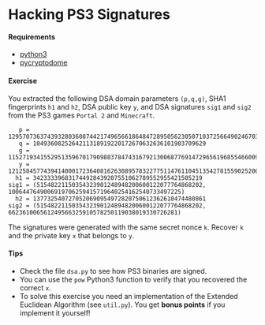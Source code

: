 # Hacking PS3 Signatures

#### Requirements

- [python3](https://www.python.org/)
- [pycryptodome](https://github.com/Legrandin/pycryptodome)

#### Exercise

You extracted the following DSA domain parameters `(p,q,g)`, SHA1 fingerprints
`h1` and `h2`, DSA public key `y`, and DSA signatures `sig1` and `sig2` from the
PS3 games `Portal 2` and `Minecraft`. 

```
   p = 129570736374393280360874421749656618648472895056230507103725664902467039685265288356788849348109094493485563726402962659349904985061333051347927584106018898162627556951694292795222312739690798359920737769722657952741803795552012039797121453510564475423572772582236910544520714904123340454784221062180709970371
   q = 1049360825264211318919220172670632636101903709629
   g = 115271934155295135967017909883784743167921300687769147296561968554660095228818489111498338589055264694190233000831197774939357720436009350571413008316803869484747366634215788435542329479130266563635296047274272220155181263794719961032703028461664072190159357343034020368421893402721143616035668517846131507129
   y = 121258457743941400017236408162630895783227751147611045135427815590252004983819844481736214426794666857474074374577049730922004542469318392991434398700397904454512515188311373104852172276087658951677054863935090862409801461444587938565672574556260754384066265473847790319862679840743747348694368093320301550883
  h1 = 342333396831744928439207551062789552955421505219
sig1 = (51548221150354323901248948200600122077764868202, 1006447649006919706259415719640254162540733497225)
  h2 = 1377325407270520690954972820750612362610474480861
sig2 = (51548221150354323901248948200600122077764868202, 662361006561249566325910578250119038019330726281)
```

The signatures were generated with the same secret nonce `k`. Recover `k` and
the private key `x` that belongs to `y`.

#### Tips

- Check the file `dsa.py` to see how PS3 binaries are signed. 
- You can use the `pow` Python3 function to verify that you recovered the correct `x`.
- To solve this exercise you need an implementation of the Extended
  Euclidean Algorithm (see `util.py`). You get **bonus points** if you
  implement it yourself!
